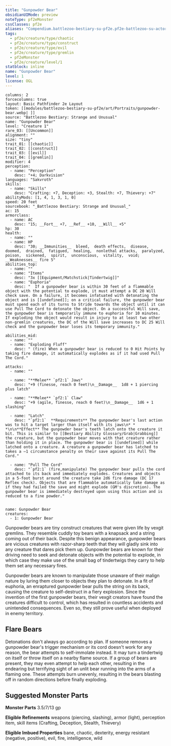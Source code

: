 ```yaml
---
title: "Gunpowder Bear"
obsidianUIMode: preview
noteType: pf2eMonster
cssClasses: pf2e
aliases: "Compendium.battlezoo-bestiary-su-pf2e.pf2e-battlezoo-su-actors.Actor.a4VZeVv8nYmtkNcV" 
tags:
  - pf2e/creature/type/chaotic
  - pf2e/creature/type/construct
  - pf2e/creature/type/evil
  - pf2e/creature/type/gremlin
  - pf2eMonster
  - pf2e/creature/level/1
statblock: inline
name: "Gunpowder Bear"
level: 1
license: OGL
---
```


```statblock
columns: 2
forcecolumns: true
layout: Basic Pathfinder 2e Layout
token: [[modules/battlezoo-bestiary-su-pf2e/art/Portraits/gunpowder-bear.webp| ]]
source: "Battlezoo Bestiary: Strange and Unusual"
name: "Gunpowder Bear"
level: "Creature 1"
rare_03: [[Uncommon]]
alignment: ""
size: "tiny"
trait_01: [[chaotic]]
trait_02: [[construct]]
trait_03: [[evil]]
trait_04: [[gremlin]]
modifier: 4
perception:
  - name: "Perception"
    desc: "+4; Darkvision"
languages: "Sakvroth"
skills:
  - name: "Skills"
    desc: "Crafting: +7, Deception: +3, Stealth: +7, Thievery: +7"
abilityMods: [1, 4, 1, 3, 1, 0]
speed: 20 feet
sourcebook: "_Battlezoo Bestiary: Strange and Unusual_"
ac: 15
armorclass:
  - name: AC
    desc: "15; __Fort__ +7, __Ref__ +10, __Will__ +5"
hp: 30
health:
  - name: ""
  - name: HP
    desc: "30; __Immunities__  bleed,  death effects,  disease,  doomed,  drained,  fatigued,  healing,  nonlethal attacks,  paralyzed,  poison,  sickened,  spirit,  unconscious,  vitality,  void; __Weaknesses__ fire 5"
abilities_top:
  - name: ""
  - name: "Items"
    desc: "3x [[Equipment/Matchstick|Tindertwig]]"
  - name: "Euphoria"
    desc: "  If a gunpowder bear is within 30 feet of a flammable object with the potential to explode, it must attempt a DC 20 Will check save. On a failure, it becomes infatuated with detonating the object and is [[undefined]]; on a critical failure, the gunpowder bear must spend each of its turns to Stride towards the object until it can use Pull The Cord to detonate the object. On a successful Will save, the gunpowder bear is temporarily immune to euphoria for 10 minutes. If exploding the object would result in injury to at least two other non-gremlin creatures, the DC of the Will save increases to DC 25 Will check and the gunpowder bear loses its temporary immunity."

abilities_mid:
  - name: ""
  - name: "Exploding Fluff"
    desc: " (fire) When a gunpowder bear is reduced to 0 Hit Points by taking fire damage, it automatically explodes as if it had used Pull The Cord."

attacks:
  - name: ""

  - name: "**Melee** `pf2:1` Jaws"
    desc: "+9 (finesse, reach 0 feet)\n__Damage__  1d8 + 1 piercing plus latch"

  - name: "**Melee** `pf2:1` Claw"
    desc: "+9 (agile, finesse, reach 0 feet)\n__Damage__  1d6 + 1 slashing"

  - name: "Latch"
    desc: "`pf2:1`  **Requirements** The gunpowder bear's last action was to hit a target larger than itself with its jaws\n* * *\n\n**Effect** The gunpowder bear's teeth latch onto the creature it bit. This is similar to [[Bestiary Ability Glossary/Grab|Grabbing]] the creature, but the gunpowder bear moves with that creature rather than holding it in place. The gunpowder bear is [[undefined]] while latched onto a creature. A creature a gunpowder bear has latched to takes a –1 circumstance penalty on their save against its Pull The Cord."

  - name: "Pull The Cord"
    desc: "`pf2:1` (fire,manipulate) The gunpowder bear pulls the cord attached to its back and immediately explodes. Creatures and objects in a 5-foot burst around the creature take 2d6 fire damage (DC 17 Reflex check). Objects that are flammable automatically take damage as if they had failed the save and might explode (GM's discretion). The gunpowder bear is immediately destroyed upon using this action and is reduced to a fine powder."
 
```

```encounter-table
name: Gunpowder Bear
creatures:
  - 1: Gunpowder Bear
```



Gunpowder bears are tiny construct creatures that were given life by vexgit gremlins. They resemble cuddly toy bears with a knapsack and a string coming out of their back. Despite this benign appearance, gunpowder bears are vicious creatures with razor-sharp teeth that they will gladly sink into any creature that dares pick them up. Gunpowder bears are known for their driving need to seek and detonate objects with the potential to explode, in which case they make use of the small bag of tindertwigs they carry to help them set any necessary fires.

Gunpowder bears are known to manipulate those unaware of their malign nature by luring them closer to objects they plan to detonate. In a fit of euphoria, an enraptured gunpowder bear pulls the string on its back, causing the creature to self-destruct in a fiery explosion. Since the invention of the first gunpowder bears, their vexgit creators have found the creatures difficult to control, which has resulted in countless accidents and unintended consequences. Even so, they still prove useful when deployed in enemy territory.

## Flare Bears

Detonations don't always go according to plan. If someone removes a gunpowder bear's trigger mechanism or its cord doesn't work for any reason, the bear attempts to self-immolate instead. It may turn a tindertwig on itself or throw itself on a nearby flame source. If a group of bears are present, they may even attempt to help each other, resulting in the endearing but terrifying sight of an unlit bear running into the arms of a flaming one. These attempts burn unevenly, resulting in the bears blasting off in random directions before finally exploding.

## Suggested Monster Parts

**Monster Parts** 3.5/7/13 gp

**Eligible Refinements** weapons (piercing, slashing), armor (light), perception item, skill items (Crafting, Deception, Stealth, Thievery)

**Eligible Imbued Properties** bane, chaotic, dexterity, energy resistant (negative, positive), evil, fire, intelligence, wild
